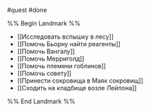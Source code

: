 #quest #done

%% Begin Landmark %%
- [[Исследовать вспышку в лесу]]
- [[Помочь Бьорну найти реагенты]]
- [[Помочь Вангалу]]
- [[Помочь Мерриголд]]
- [[Помочь племени гоблинов]]
- [[Помочь совету]]
- [[Принести сокровища в Маяк сокровищ]]
- [[Сходить на кладбище возле Лейлона]]

%% End Landmark %%
